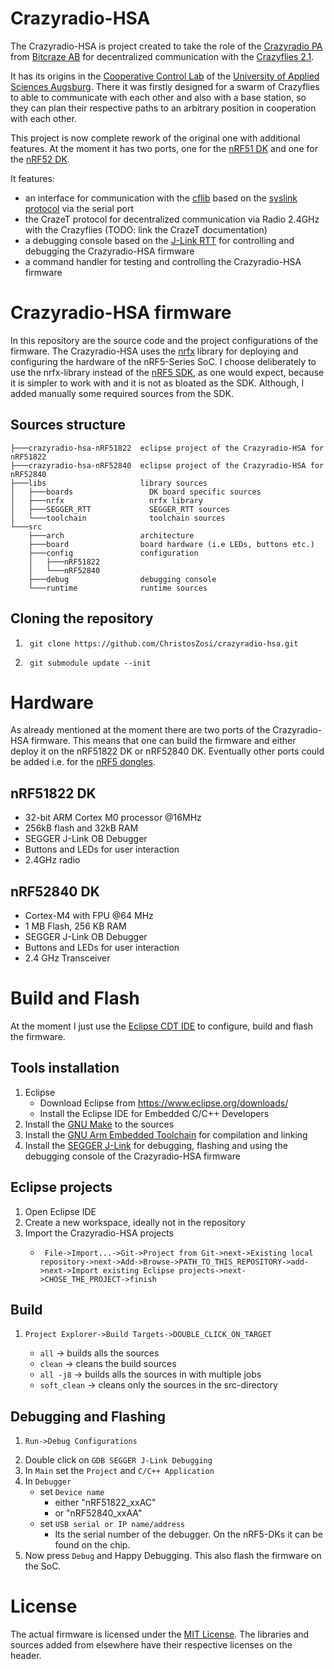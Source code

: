 # Crazyradio-HSA

The Crazyradio-HSA is project created to take the role of the [Crazyradio PA](https://www.bitcraze.io/products/crazyradio-pa/) from [Bitcraze AB](https://www.bitcraze.io/) for decentralized communication with the [Crazyflies 2.1](https://www.bitcraze.io/products/crazyflie-2-1/).

It has its origins in the [Cooperative Control Lab](https://www.hs-augsburg.de/en/Mechanical-and-Process-Engineering/Cooperative-Control-Lab/Cooperative-Control-Lab-3.html) of the [University of Applied Sciences Augsburg](https://www.hs-augsburg.de/en/). There it was firstly designed for a swarm of Crazyflies to able to communicate with each other and also with a base station, so they can plan their respective paths to an arbitrary position in cooperation with each other.

This project is now complete rework of the original one with additional features. At the moment it has two ports, one for the [nRF51 DK](https://www.nordicsemi.com/Products/Development-hardware/nrf51-dk) and one for the [nRF52 DK](https://www.nordicsemi.com/Products/Development-hardware/nrf52-dk).

It features:

* an interface for communication with the [cflib](https://github.com/bitcraze/crazyflie-lib-python) based on the [syslink protocol](https://www.bitcraze.io/documentation/repository/crazyflie2-nrf-firmware/master/protocols/syslink/) via the serial port
* the CrazeT protocol for decentralized communication via Radio 2.4GHz with the Crazyflies (TODO: link the CrazeT documentation)
* a debugging console based on the [J-Link RTT](https://www.segger.com/products/debug-probes/j-link/technology/about-real-time-transfer/) for controlling and debugging the Crazyradio-HSA firmware
* a command handler for testing and controlling the Crazyradio-HSA firmware

# Crazyradio-HSA firmware

In this repository are the source code and the project configurations of the firmware. The Crazyradio-HSA uses the [nrfx](https://github.com/NordicSemiconductor/nrfx) library for deploying and configuring the hardware of the nRF5-Series SoC. I choose deliberately to use the nrfx-library instead of the [nRF5 SDK](https://www.nordicsemi.com/Products/Development-software/nrf5-sdk), as one would expect, because it is simpler to work with and it is not as bloated as the SDK. Although, I added manually some required sources from the SDK.

## Sources structure

```
├───crazyradio-hsa-nRF51822  eclipse project of the Crazyradio-HSA for nRF51822
├───crazyradio-hsa-nRF52840  eclipse project of the Crazyradio-HSA for nRF52840
├───libs                     library sources
│   ├───boards                 DK board specific sources
│   ├───nrfx                   nrfx library
│   ├───SEGGER_RTT             SEGGER_RTT sources
│   └───toolchain              toolchain sources
└───src
    ├───arch                 architecture
    ├───board                board hardware (i.e LEDs, buttons etc.)
    ├───config               configuration
    │   ├───nRF51822
    │   └───nRF52840
    ├───debug                debugging console
    └───runtime              runtime sources
```

## Cloning the repository

1. <pre><code> git clone https://github.com/ChristosZosi/crazyradio-hsa.git </code></pre>
2. <pre><code> git submodule update --init </code></pre>

# Hardware

As already mentioned at the moment there are two ports of the Crazyradio-HSA firmware. This means that one can build the firmware and either deploy it on the nRF51822 DK or nRF52840 DK. Eventually other ports could be added i.e. for the [nRF5 dongles](https://www.nordicsemi.com/Products/Development-hardware/nrf51-dongle).

## nRF51822 DK

* 32-bit ARM Cortex M0 processor @16MHz
* 256kB flash and 32kB RAM
* SEGGER J-Link OB Debugger
* Buttons and LEDs for user interaction
* 2.4GHz radio

## nRF52840 DK

* Cortex-M4 with FPU @64 MHz
* 1 MB Flash, 256 KB RAM
* SEGGER J-Link OB Debugger
* Buttons and LEDs for user interaction
* 2.4 GHz Transceiver

# Build and Flash

At the moment I just use the [Eclipse CDT IDE](https://www.eclipse.org/) to configure, build and flash the firmware.

## Tools installation

1. Eclipse
    * Download Eclipse from https://www.eclipse.org/downloads/
    * Install the Eclipse IDE for Embedded C/C++ Developers
2. Install the [GNU Make](https://www.gnu.org/software/make/) to the sources
3. Install the [GNU Arm Embedded Toolchain](https://developer.arm.com/downloads/-/gnu-rm) for compilation and linking
4. Install the [SEGGER J-Link](https://www.segger.com/downloads/jlink/) for debugging, flashing and using the debugging console of the Crazyradio-HSA firmware

## Eclipse projects

1. Open Eclipse IDE
2. Create a new workspace, ideally not in the repository
3. Import the Crazyradio-HSA projects
    * <pre><code> File->Import...->Git->Project from Git->next->Existing local repository->next->Add->Browse->PATH_TO_THIS_REPOSITORY->add->next->Import existing Eclipse projects->next->CHOSE_THE_PROJECT->finish</code></pre>

## Build

1. <pre><code>Project Explorer->Build Targets->DOUBLE_CLICK_ON_TARGET</code></pre>
    * `all` -> builds alls the sources
    * `clean` -> cleans the build sources
    * `all -j8` -> builds alls the sources in with multiple jobs
    * `soft_clean` -> cleans only the sources in the src-directory

## Debugging and Flashing

1. <pre><code>Run->Debug Configurations</code></pre>
2. Double click on `GDB SEGGER J-Link Debugging`
3. In `Main` set the `Project` and `C/C++ Application`
4. In `Debugger`
    * set `Device name`
        * either "nRF51822_xxAC"
        * or "nRF52840_xxAA"
    * set `USB serial or IP name/address`
        * Its the serial number of the debugger. On the nRF5-DKs it can be found on the chip.
5. Now press `Debug` and Happy Debugging. This also flash the firmware on the SoC.

# License
The actual firmware is licensed under the [MIT License](https://opensource.org/licenses/MIT). The libraries and sources added from elsewhere have their respective licenses on the header.
